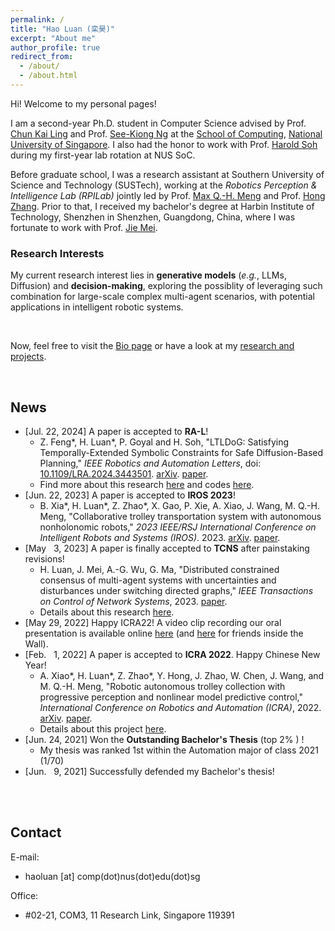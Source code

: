 ```yaml
---
permalink: /
title: "Hao Luan (栾昊)"
excerpt: "About me"
author_profile: true
redirect_from: 
  - /about/
  - /about.html
---
```



Hi! Welcome to my personal pages!

I am a second-year Ph.D. student in Computer Science advised by Prof. [Chun Kai Ling](https://lingchunkai.github.io/) and Prof. [See-Kiong Ng](https://www.comp.nus.edu.sg/~ngsk/) at the [School of Computing](https://www.comp.nus.edu.sg/), [National University of Singapore](https://nus.edu.sg/). 
I also had the honor to work with Prof. [Harold Soh](https://haroldsoh.com/) during my first-year lab rotation at NUS SoC. 

Before graduate school, I was a research assistant at Southern University of Science and Technology (SUSTech), working at the *Robotics Perception & Intelligence Lab (RPILab)* jointly led by Prof. [Max Q.-H. Meng](https://www.ee.cuhk.edu.hk/~qhmeng/about.html) and Prof. [Hong Zhang](https://webdocs.cs.ualberta.ca/~zhang/index.html). 
Prior to that, I received my bachelor's degree at Harbin Institute of Technology, Shenzhen in Shenzhen, Guangdong, China, where I was fortunate to work with Prof. [Jie Mei](https://scholar.google.com/citations?hl=en&user=tyQm5IkAAAAJ). 


### Research Interests 

My current research interest lies in **generative models** (*e.g.*, LLMs, Diffusion) and **decision-making**, exploring the possiblity of leveraging such combination for large-scale complex multi-agent scenarios, with potential applications in intelligent robotic systems. 
<!-- For now, I am interested in tackling decision-making problems from a game-theoretic perspective. -->

<br/>

Now, feel free to visit the [Bio page](/cv/) or have a look at my [research and projects](/projects/).  

<br/>


## News
-   [Jul. 22, 2024] A paper is accepted to **RA-L**! 
    -   Z. Feng\*, H. Luan\*, P. Goyal and H. Soh, &quot;LTLDoG: Satisfying Temporally-Extended Symbolic Constraints for Safe Diffusion-Based Planning,&quot; <i> IEEE Robotics and Automation Letters</i>, doi: [10.1109/LRA.2024.3443501](https://doi.org/10.1109/LRA.2024.3443501). 
    [arXiv](https://arxiv.org/abs/2405.04235).
    [paper](/publication/feng-ltldog-2024/).
    -   Find more about this research [here](https://clear-nus.github.io/blog/ltldog) and codes [here](https://github.com/clear-nus/ltldog). 
-   [Jun. 22, 2023] A paper is accepted to **IROS 2023**! 
    -   B. Xia\*, H. Luan\*, Z. Zhao\*, X. Gao, P. Xie, A. Xiao, J. Wang, M. Q.-H. Meng, &quot;Collaborative trolley transportation system with autonomous nonholonomic robots,&quot; <i>2023 IEEE/RSJ International Conference on Intelligent Robots and Systems (IROS)</i>. 2023. 
    [arXiv](https://arxiv.org/abs/2303.06624).
    [paper](/publication/xia-collaborative-IROS2023/).
-   [May &nbsp;&nbsp;3, 2023] A paper is finally accepted to **TCNS** after painstaking revisions! 
    -   H. Luan, J. Mei, A.-G. Wu, G. Ma, "Distributed constrained consensus of multi-agent systems with uncertainties and disturbances under switching directed graphs," *IEEE Transactions on Control of Network Systems*, 2023. [paper](/publication/luan-distributed-2023/). 
    -   Details about this research [here](/cameras/). 
-   [May  29, 2022] Happy ICRA22! A video clip recording our oral presentation is available online [here](https://youtu.be/eTFTHZl3qT4) (and [here](https://www.bilibili.com/video/BV1aA4y1d7Lb/?vd_source=59e43de47c7f6b97785ca3bfa36d97c8) for friends inside the Wall). 
-   [Feb. &nbsp;&nbsp;1, 2022] A paper is accepted to **ICRA 2022**. Happy Chinese New Year!
    -   A. Xiao\*, H. Luan\*, Z. Zhao\*, Y. Hong, J. Zhao, W. Chen, J. Wang, and M. Q.-H. Meng, "Robotic autonomous trolley collection with progressive perception and nonlinear model predictive control," *International Conference on Robotics and Automation (ICRA)*, 2022. 
    [arXiv](https://arxiv.org/abs/2110.06648). 
    [paper](/publication/xiao-robotic-ICRA2022/). 
    -   Details about this project [here](/trolley-collection/). 
-   [Jun. 24, 2021] Won the **Outstanding Bachelor's Thesis** (top 2% ) ! 
    -   My thesis was ranked 1st within the Automation major of class 2021 (1/70) 
-   [Jun. &nbsp;&nbsp;9, 2021] Successfully defended my Bachelor's thesis!

<br/>
<br/>

## Contact

E-mail: 
-   haoluan \[at\] comp(dot)nus(dot)edu(dot)sg

Office: 
-   #02-21, COM3, 11 Research Link, Singapore 119391




<!--

This is the front page of a website that is powered by the [academicpages template](https://github.com/academicpages/academicpages.github.io) and hosted on GitHub pages. [GitHub pages](https://pages.github.com) is a free service in which websites are built and hosted from code and data stored in a GitHub repository, automatically updating when a new commit is made to the respository. This template was forked from the [Minimal Mistakes Jekyll Theme](https://mmistakes.github.io/minimal-mistakes/) created by Michael Rose, and then extended to support the kinds of content that academics have: publications, talks, teaching, a portfolio, blog posts, and a dynamically-generated CV. You can fork [this repository](https://github.com/academicpages/academicpages.github.io) right now, modify the configuration and markdown files, add your own PDFs and other content, and have your own site for free, with no ads! An older version of this template powers my own personal website at [stuartgeiger.com](http://stuartgeiger.com), which uses [this Github repository](https://github.com/staeiou/staeiou.github.io).

A data-driven personal website
======
Like many other Jekyll-based GitHub Pages templates, academicpages makes you separate the website's content from its form. The content & metadata of your website are in structured markdown files, while various other files constitute the theme, specifying how to transform that content & metadata into HTML pages. You keep these various markdown (.md), YAML (.yml), HTML, and CSS files in a public GitHub repository. Each time you commit and push an update to the repository, the [GitHub pages](https://pages.github.com/) service creates static HTML pages based on these files, which are hosted on GitHub's servers free of charge.

Many of the features of dynamic content management systems (like Wordpress) can be achieved in this fashion, using a fraction of the computational resources and with far less vulnerability to hacking and DDoSing. You can also modify the theme to your heart's content without touching the content of your site. If you get to a point where you've broken something in Jekyll/HTML/CSS beyond repair, your markdown files describing your talks, publications, etc. are safe. You can rollback the changes or even delete the repository and start over -- just be sure to save the markdown files! Finally, you can also write scripts that process the structured data on the site, such as [this one](https://github.com/academicpages/academicpages.github.io/blob/master/talkmap.ipynb) that analyzes metadata in pages about talks to display [a map of every location you've given a talk](https://academicpages.github.io/talkmap.html).

Getting started
======
1. Register a GitHub account if you don't have one and confirm your e-mail (required!)
1. Fork [this repository](https://github.com/academicpages/academicpages.github.io) by clicking the "fork" button in the top right. 
1. Go to the repository's settings (rightmost item in the tabs that start with "Code", should be below "Unwatch"). Rename the repository "[your GitHub username].github.io", which will also be your website's URL.
1. Set site-wide configuration and create content & metadata (see below -- also see [this set of diffs](http://archive.is/3TPas) showing what files were changed to set up [an example site](https://getorg-testacct.github.io) for a user with the username "getorg-testacct")
1. Upload any files (like PDFs, .zip files, etc.) to the files/ directory. They will appear at https://[your GitHub username].github.io/files/example.pdf.  
1. Check status by going to the repository settings, in the "GitHub pages" section

Site-wide configuration
------
The main configuration file for the site is in the base directory in [_config.yml](https://github.com/academicpages/academicpages.github.io/blob/master/_config.yml), which defines the content in the sidebars and other site-wide features. You will need to replace the default variables with ones about yourself and your site's github repository. The configuration file for the top menu is in [_data/navigation.yml](https://github.com/academicpages/academicpages.github.io/blob/master/_data/navigation.yml). For example, if you don't have a portfolio or blog posts, you can remove those items from that navigation.yml file to remove them from the header. 

Create content & metadata
------
For site content, there is one markdown file for each type of content, which are stored in directories like _publications, _talks, _posts, _teaching, or _pages. For example, each talk is a markdown file in the [_talks directory](https://github.com/academicpages/academicpages.github.io/tree/master/_talks). At the top of each markdown file is structured data in YAML about the talk, which the theme will parse to do lots of cool stuff. The same structured data about a talk is used to generate the list of talks on the [Talks page](https://academicpages.github.io/talks), each [individual page](https://academicpages.github.io/talks/2012-03-01-talk-1) for specific talks, the talks section for the [CV page](https://academicpages.github.io/cv), and the [map of places you've given a talk](https://academicpages.github.io/talkmap.html) (if you run this [python file](https://github.com/academicpages/academicpages.github.io/blob/master/talkmap.py) or [Jupyter notebook](https://github.com/academicpages/academicpages.github.io/blob/master/talkmap.ipynb), which creates the HTML for the map based on the contents of the _talks directory).

**Markdown generator**

I have also created [a set of Jupyter notebooks](https://github.com/academicpages/academicpages.github.io/tree/master/markdown_generator
) that converts a CSV containing structured data about talks or presentations into individual markdown files that will be properly formatted for the academicpages template. The sample CSVs in that directory are the ones I used to create my own personal website at stuartgeiger.com. My usual workflow is that I keep a spreadsheet of my publications and talks, then run the code in these notebooks to generate the markdown files, then commit and push them to the GitHub repository.

How to edit your site's GitHub repository
------
Many people use a git client to create files on their local computer and then push them to GitHub's servers. If you are not familiar with git, you can directly edit these configuration and markdown files directly in the github.com interface. Navigate to a file (like [this one](https://github.com/academicpages/academicpages.github.io/blob/master/_talks/2012-03-01-talk-1.md) and click the pencil icon in the top right of the content preview (to the right of the "Raw | Blame | History" buttons). You can delete a file by clicking the trashcan icon to the right of the pencil icon. You can also create new files or upload files by navigating to a directory and clicking the "Create new file" or "Upload files" buttons. 

Example: editing a markdown file for a talk
![Editing a markdown file for a talk](/images/editing-talk.png)

For more info
------
More info about configuring academicpages can be found in [the guide](https://academicpages.github.io/markdown/). The [guides for the Minimal Mistakes theme](https://mmistakes.github.io/minimal-mistakes/docs/configuration/) (which this theme was forked from) might also be helpful.

-->
